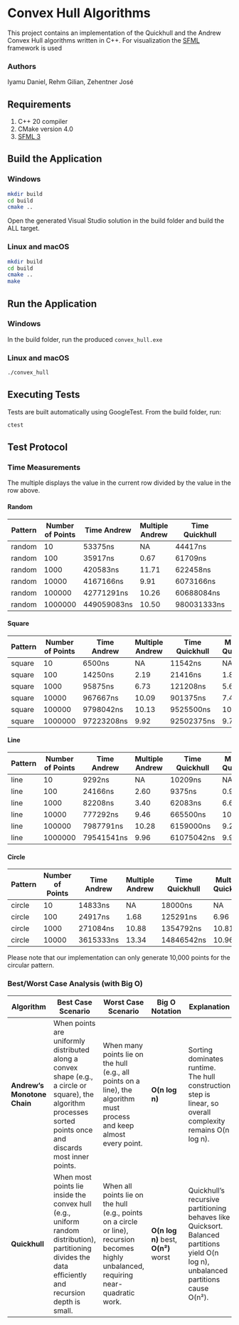 # Convex Hull Algorithms
This project contains an implementation of the Quickhull and the Andrew Convex Hull algorithms written in C++.
For visualization the [SFML](https://www.sfml-dev.org/) framework is used


### Authors
Iyamu Daniel, Rehm Gilian, Zehentner José

## Requirements
1. C++ 20 compiler
2. CMake version 4.0
3. [SFML 3](https://www.sfml-dev.org/download/sfml/3.0.2/)

## Build the Application
### Windows
```bash
mkdir build
cd build
cmake ..
```
Open the generated Visual Studio solution in the build folder and build the ALL target.

### Linux and macOS
```bash
mkdir build
cd build
cmake ..
make
```

## Run the Application
### Windows
In the build folder, run the produced `convex_hull.exe`

### Linux and macOS
```bash
./convex_hull
```

## Executing Tests
Tests are built automatically using GoogleTest.
From the build folder, run:
```bash
ctest
```

## Test Protocol
### Time Measurements

The multiple displays the value in the current row divided by the value in the row above.

#### Random
Pattern | Number of Points | Time Andrew | Multiple Andrew | Time Quickhull | Multiple Quickhull
---|---|---|---|---|---
random | 10 | 53375ns | NA | 44417ns | NA
random | 100 | 35917ns | 0.67 | 61709ns | 1.39
random | 1000 | 420583ns | 11.71 | 622458ns | 10.09
random | 10000 | 4167166ns | 9.91 | 6073166ns | 9.76
random | 100000 | 42771291ns | 10.26 | 60688084ns | 9.99
random | 1000000 | 449059083ns | 10.50 | 980031333ns | 16.15

#### Square
Pattern | Number of Points | Time Andrew | Multiple Andrew | Time Quickhull | Multiple Quickhull
---|---|---|---|---|---
square | 10 | 6500ns | NA | 11542ns | NA
square | 100 | 14250ns | 2.19 | 21416ns | 1.86
square | 1000 | 95875ns | 6.73 | 121208ns | 5.66
square | 10000 | 967667ns | 10.09 | 901375ns | 7.44
square | 100000 | 9798042ns | 10.13 | 9525500ns | 10.57
square | 1000000 | 97223208ns | 9.92 | 92502375ns | 9.71

#### Line
Pattern | Number of Points | Time Andrew | Multiple Andrew | Time Quickhull | Multiple Quickhull
---|---|---|---|---|---
line | 10 | 9292ns | NA | 10209ns | NA
line | 100 | 24166ns | 2.60 | 9375ns | 0.92
line | 1000 | 82208ns | 3.40 | 62083ns | 6.62
line | 10000 | 777292ns | 9.46 | 665500ns | 10.72
line | 100000 | 7987791ns | 10.28 | 6159000ns | 9.25
line | 1000000 | 79541541ns | 9.96 | 61075042ns | 9.92

#### Circle
Pattern | Number of Points | Time Andrew | Multiple Andrew | Time Quickhull | Multiple Quickhull
---|---|---|---|---|---
circle | 10 | 14833ns | NA | 18000ns | NA
circle | 100 | 24917ns | 1.68 | 125291ns | 6.96
circle | 1000 | 271084ns | 10.88 | 1354792ns | 10.81
circle | 10000 | 3615333ns | 13.34 | 14846542ns | 10.96

Please note that our implementation can only generate 10,000 points for the circular pattern.

### Best/Worst Case Analysis (with Big O)
Algorithm                   | Best Case Scenario                                                                                                                                                | Worst Case Scenario                                                                                                                     | Big O Notation                       | Explanation                                                                                                                        
--------------------------- | ----------------------------------------------------------------------------------------------------------------------------------------------------------------- | --------------------------------------------------------------------------------------------------------------------------------------- | ------------------------------------ | -----------------------------------------------------------------------------------------------------------------------------------
**Andrew’s Monotone Chain** | When points are uniformly distributed along a convex shape (e.g., a circle or square), the algorithm processes sorted points once and discards most inner points. | When many points lie on the hull (e.g., all points on a line), the algorithm must process and keep almost every point.                  | **O(n log n)**                       | Sorting dominates runtime. The hull construction step is linear, so overall complexity remains O(n log n).                         
**Quickhull**               | When most points lie inside the convex hull (e.g., uniform random distribution), partitioning divides the data efficiently and recursion depth is small.          | When all points lie on the hull (e.g., points on a circle or line), recursion becomes highly unbalanced, requiring near-quadratic work. | **O(n log n)** best, **O(n²)** worst | Quickhull’s recursive partitioning behaves like Quicksort. Balanced partitions yield O(n log n), unbalanced partitions cause O(n²).
